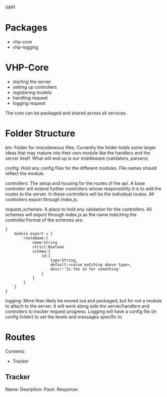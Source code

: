 VAPI



# Packages
- vhp-core
- vhp-logging

# VHP-Core
- starting the server
- setting up controllers
- registering models
- handling request
- logging request

The core can be packaged and shared across all services.


# Folder Structure

bin: Folder for miscelaneous files. Currently the folder holds some larger ideas that may mature into their own module like the handlers and the server itself. What will end up is our middleware (validators, parsers)

config: Hold any config files for the different modules. File names should reflect the module.

controllers: The setup and housing for the routes of the api. A base controller will extend further controllers whose responsibilty it is to add the routes to the server. In these controllers will be the individual routes. All controllers export through index.js.

request_schemes: A place to hold any validation for the controllers. All schemes will export through index.js as the name matching the controller.Format of the schemes are:
```
{
    module.export = {
        routeName:{
            name:String
            strict:Boolean
            scheme:{
                id:{
                    type:String,
                    default:<value matching above type>,
                    descr:'Is the id for something'
                }
            }
        }
    }
}
```

logging: More than likely be moved out and packaged, but for not a module to attach to the server. It will work along side the server/handlers and controllers to tracker request progress. Logging will have a config file (in config folder) to set the levels and messages specific to

# Routes

Contents:
- Tracker




## Tracker
 Name:
 Desription:
 Pack:
 Response:
